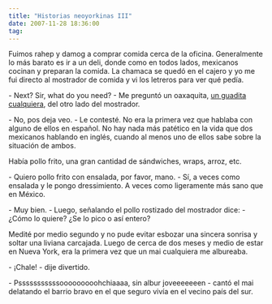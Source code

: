 ```yaml
---
title: "Historias neoyorkinas III"
date: 2007-11-28 18:36:00
tag: 
---
```

<p>Fuimos rahep y damog a comprar comida cerca de la oficina. Generalmente lo más barato es ir a un deli, donde como en todos lados, mexicanos cocinan y preparan la comida. La chamaca se quedó en el cajero y yo me fui directo al mostrador de comida y vi los letreros para ver qué pedía.</p>

<p>- Next? Sir, what do you need? - Me preguntó un oaxaquita, <a href="http://www.flickr.com/photos/raquelydavid/1312635787/in/set-72157601823814058/" target="_blank">un guadita cualquiera</a>, del otro lado del mostrador.</p>

<p>- No, pos deja veo. - Le contesté. No era la primera vez que hablaba con alguno de ellos en español. No hay nada más patético en la vida que dos mexicanos hablando en inglés, cuando al menos uno de ellos sabe sobre la situación de ambos.</p>

<p>Había pollo frito, una gran cantidad de sándwiches, wraps, arroz, etc.</p>

<p>- Quiero pollo frito con ensalada, por favor, mano. - Sí, a veces como ensalada y le pongo dressimiento. A veces como ligeramente más sano que en México.</p>

<p>- Muy bien. - Luego, señalando el pollo rostizado del mostrador dice: - ¿Cómo lo quiere? ¿Se lo pico o así entero?</p>

<p>Medité por medio segundo y no pude evitar esbozar una sincera sonrisa y soltar una liviana carcajada. Luego de cerca de dos meses y medio de estar en Nueva York, era la primera vez que un mai cualquiera me albureaba.</p>

<p>- ¡Chale! - dije divertido.</p>

<p>- Psssssssssssooooooooohchiaaaa, sin albur joveeeeeeen - cantó el mai delatando el barrio bravo en el que seguro vivía en el vecino país del sur.</p>
